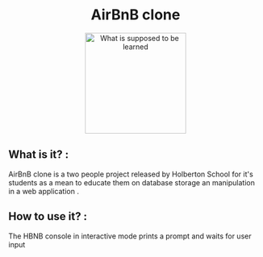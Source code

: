 <h1 align="center">AirBnB clone</h1>

<p align="center"><img width="200" src="https://holbertonintranet.s3.amazonaws.com/uploads/medias/2018/6/815046647d23428a14ca.png?X-Amz-Algorithm=AWS4-HMAC-SHA256&X-Amz-Credential=AKIARDDGGGOU5BHMTQX4%2F20220306%2Fus-east-1%2Fs3%2Faws4_request&X-Amz-Date=20220306T154112Z&X-Amz-Expires=86400&X-Amz-SignedHeaders=host&X-Amz-Signature=a9c29687cf1556d8a4806b2cba9e7be5e48a433cde616dd7e7a84a88714a9537" alt="What is supposed to be learned"></p>

## What is it? : 
AirBnB clone is a two people project released by Holberton School for it's students as a mean to educate them on database storage an manipulation in a web application .

## How to use it? :
The HBNB console in interactive mode prints a prompt and waits for user input 
